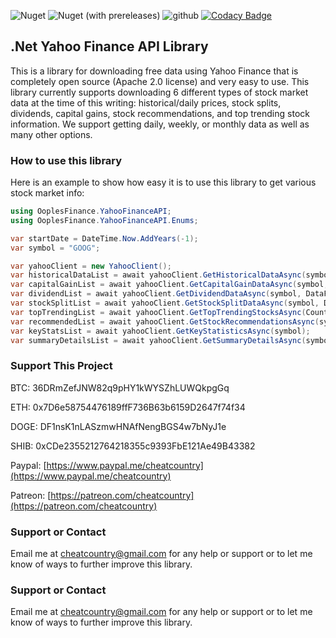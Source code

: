 ![Nuget](https://img.shields.io/nuget/dt/OoplesFinance.YahooFinanceAPI?style=plastic)
![Nuget (with prereleases)](https://img.shields.io/nuget/vpre/OoplesFinance.YahooFinanceAPI?style=plastic)
![github](https://img.shields.io/github/license/ooples/OoplesFinance.YahooFinanceAPI?style=plastic)
[![Codacy Badge](https://api.codacy.com/project/badge/Grade/147ed8075c6048ffb3b335b445e83738)](https://app.codacy.com/gh/ooples/OoplesFinance.YahooFinanceAPI?utm_source=github.com&utm_medium=referral&utm_content=ooples/OoplesFinance.YahooFinanceAPI&utm_campaign=Badge_Grade_Settings)

## .Net Yahoo Finance API Library

This is a library for downloading free data using Yahoo Finance that is completely open source (Apache 2.0 license) and very easy to use. 
This library currently supports downloading 6 different types of stock market data at the time of this writing: 
historical/daily prices, stock splits, dividends, capital gains, stock recommendations, and top trending stock information. 
We support getting daily, weekly, or monthly data as well as many other options.


### How to use this library

Here is an example to show how easy it is to use this library to get various stock market info:

```cs
using OoplesFinance.YahooFinanceAPI;
using OoplesFinance.YahooFinanceAPI.Enums;

var startDate = DateTime.Now.AddYears(-1);
var symbol = "GOOG";

var yahooClient = new YahooClient();
var historicalDataList = await yahooClient.GetHistoricalDataAsync(symbol, DataFrequency.Daily, startDate);
var capitalGainList = await yahooClient.GetCapitalGainDataAsync(symbol, DataFrequency.Monthly, startDate);
var dividendList = await yahooClient.GetDividendDataAsync(symbol, DataFrequency.Weekly, startDate);
var stockSplitList = await yahooClient.GetStockSplitDataAsync(symbol, DataFrequency.Monthly, startDate);
var topTrendingList = await yahooClient.GetTopTrendingStocksAsync(Country.UnitedStates, 10);
var recommendedList = await yahooClient.GetStockRecommendationsAsync(symbol);
var keyStatsList = await yahooClient.GetKeyStatisticsAsync(symbol);
var summaryDetailsList = await yahooClient.GetSummaryDetailsAsync(symbol);
```


### Support This Project

BTC: 36DRmZefJNW82q9pHY1kWYSZhLUWQkpgGq

ETH: 0x7D6e58754476189ffF736B63b6159D2647f74f34

DOGE: DF1nsK1nLASzmwHNAfNengBGS4w7bNyJ1e

SHIB: 0xCDe2355212764218355c9393FbE121Ae49B43382

Paypal: [https://www.paypal.me/cheatcountry](https://www.paypal.me/cheatcountry)

Patreon: [https://patreon.com/cheatcountry](https://patreon.com/cheatcountry)


### Support or Contact

Email me at cheatcountry@gmail.com for any help or support or to let me know of ways to further improve this library.
### Support or Contact

Email me at cheatcountry@gmail.com for any help or support or to let me know of ways to further improve this library.

